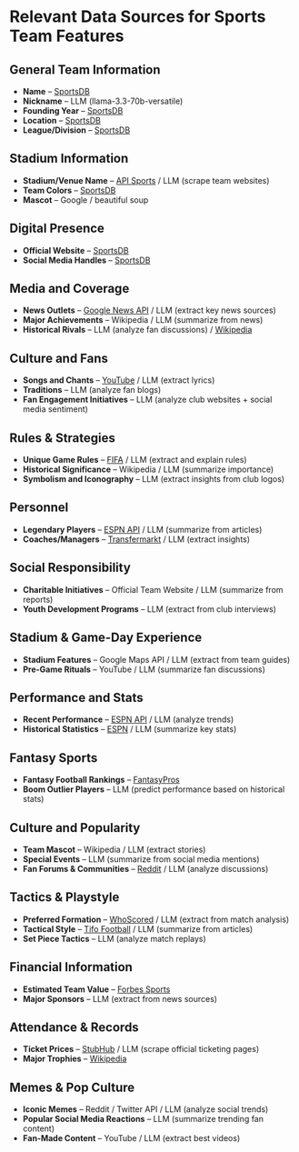 # Relevant Data Sources for Sports Team Features

## General Team Information

- **Name** – [SportsDB](https://www.thesportsdb.com/)
- **Nickname** – LLM (llama-3.3-70b-versatile)
- **Founding Year** – [SportsDB](https://www.thesportsdb.com/)
- **Location** – [SportsDB](https://www.thesportsdb.com/)
- **League/Division** – [SportsDB](https://www.thesportsdb.com/)

## Stadium Information

- **Stadium/Venue Name** – [API Sports](https://dashboard.api-football.com/) / LLM (scrape team websites)
- **Team Colors** – [SportsDB](https://www.thesportsdb.com/)
- **Mascot** – Google / beautiful soup

## Digital Presence

- **Official Website** – [SportsDB](https://www.thesportsdb.com/)
- **Social Media Handles** – [SportsDB](https://www.thesportsdb.com/)

## Media and Coverage

- **News Outlets** – [Google News API](https://newsapi.org/) / LLM (extract key news sources)
- **Major Achievements** – Wikipedia / LLM (summarize from news)
- **Historical Rivals** – LLM (analyze fan discussions) / [Wikipedia](https://en.wikipedia.org/wiki/Main_Page)

## Culture and Fans

- **Songs and Chants** – [YouTube](https://www.youtube.com/) / LLM (extract lyrics)
- **Traditions** – LLM (analyze fan blogs)
- **Fan Engagement Initiatives** – LLM (analyze club websites + social media sentiment)

## Rules & Strategies

- **Unique Game Rules** – [FIFA](https://www.fifa.com/) / LLM (extract and explain rules)
- **Historical Significance** – Wikipedia / LLM (summarize importance)
- **Symbolism and Iconography** – LLM (extract insights from club logos)

## Personnel

- **Legendary Players** – [ESPN API](https://developer.espn.com/) / LLM (summarize from articles)
- **Coaches/Managers** – [Transfermarkt](https://www.transfermarkt.com/) / LLM (extract insights)

## Social Responsibility

- **Charitable Initiatives** – Official Team Website / LLM (summarize from reports)
- **Youth Development Programs** – LLM (extract from club interviews)

## Stadium & Game-Day Experience

- **Stadium Features** – Google Maps API / LLM (extract from team guides)
- **Pre-Game Rituals** – YouTube / LLM (summarize fan discussions)

## Performance and Stats

- **Recent Performance** – [ESPN API](https://developer.espn.com/) / LLM (analyze trends)
- **Historical Statistics** – [ESPN](https://www.espn.com/) / LLM (summarize key stats)

## Fantasy Sports

- **Fantasy Football Rankings** – [FantasyPros](https://www.fantasypros.com/)
- **Boom Outlier Players** – LLM (predict performance based on historical stats)

## Culture and Popularity

- **Team Mascot** – Wikipedia / LLM (extract stories)
- **Special Events** – LLM (summarize from social media mentions)
- **Fan Forums & Communities** – [Reddit](https://www.reddit.com/) / LLM (analyze discussions)

## Tactics & Playstyle

- **Preferred Formation** – [WhoScored](https://www.whoscored.com/) / LLM (extract from match analysis)
- **Tactical Style** – [Tifo Football](https://www.youtube.com/c/TifoFootball) / LLM (summarize from articles)
- **Set Piece Tactics** – LLM (analyze match replays)

## Financial Information

- **Estimated Team Value** – [Forbes Sports](https://www.forbes.com/sportsmoney/)
- **Major Sponsors** – LLM (extract from news sources)

## Attendance & Records

- **Ticket Prices** – [StubHub](https://www.stubhub.com/) / LLM (scrape official ticketing pages)
- **Major Trophies** – [Wikipedia](https://en.wikipedia.org/wiki/Main_Page)

## Memes & Pop Culture

- **Iconic Memes** – Reddit / Twitter API / LLM (analyze social trends)
- **Popular Social Media Reactions** – LLM (summarize trending fan content)
- **Fan-Made Content** – YouTube / LLM (extract best videos)

